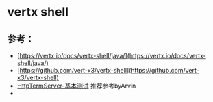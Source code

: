 # vertx shell
 
 ## 参考：
 - [https://vertx.io/docs/vertx-shell/java/](https://vertx.io/docs/vertx-shell/java/)
 - [https://github.com/vert-x3/vertx-shell](https://github.com/vert-x3/vertx-shell)
 - [HttpTermServer-基本测试](https://github.com/vert-x3/vertx-shell/blob/master/src/test/java/io/vertx/ext/shell/term/HttpTermServerBase.java) 推荐参考byArvin
 - []()